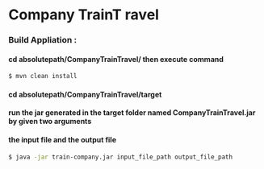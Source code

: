 # Company TrainT ravel
### Build Appliation : 
#### cd absolutepath/CompanyTrainTravel/ then execute command
 ```sh
$ mvn clean install
````
####  cd absolutepath/CompanyTrainTravel/target
####  run the jar generated in the target folder named CompanyTrainTravel.jar by given two arguments
####  the input file and the output file 

```sh
$ java -jar train-company.jar input_file_path output_file_path
```